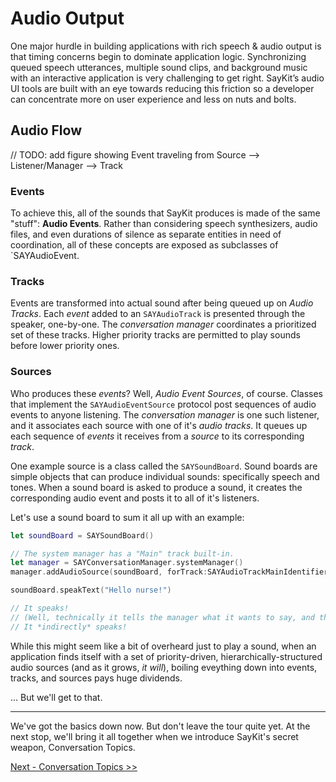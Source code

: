 # Audio Output

One major hurdle in building applications with rich speech & audio output is that timing concerns begin to dominate application logic. Synchronizing queued speech utterances, multiple sound clips, and background music with an interactive application is very challenging to get right. SayKit’s audio UI tools are built with an eye towards reducing this friction so a developer can concentrate more on user experience and less on nuts and bolts. 

## Audio Flow

// TODO: add figure showing Event traveling from Source --> Listener/Manager --> Track

### Events

To achieve this, all of the sounds that SayKit produces is made of the same "stuff": **Audio Events**. Rather than considering speech synthesizers, audio files, and even durations of silence as separate entities in need of coordination, all of these concepts are exposed as subclasses of `SAYAudioEvent.

### Tracks
Events are transformed into actual sound after being queued up on *Audio Tracks*. Each *event* added to an `SAYAudioTrack` is presented through the speaker, one-by-one. The *conversation manager* coordinates a prioritized set of these tracks. Higher priority tracks are permitted to play sounds before lower priority ones.

### Sources

Who produces these *events*? Well, *Audio Event Sources*, of course. Classes that implement the `SAYAudioEventSource` protocol post sequences of audio events to anyone listening. The *conversation manager* is one such listener, and it associates each source with one of it's *audio tracks*. It queues up each sequence of *events* it receives from a *source* to its corresponding *track*.

One example source is a class called the `SAYSoundBoard`. Sound boards are simple objects that can produce individual sounds: specifically speech and tones. When a sound board is asked to produce a sound, it creates the corresponding audio event and posts it to all of it's listeners.

Let's use a sound board to sum it all up with an example:

````swift
let soundBoard = SAYSoundBoard()	

// The system manager has a "Main" track built-in.
let manager = SAYConversationManager.systemManager()
manager.addAudioSource(soundBoard, forTrack:SAYAudioTrackMainIdentifier)	

soundBoard.speakText("Hello nurse!")	

// It speaks! 
// (Well, technically it tells the manager what it wants to say, and the manager queues it up.) 
// It *indirectly* speaks!
````

While this might seem like a bit of overheard just to play a sound, when an application finds itself with a set of priority-driven, hierarchically-structured audio sources (and as it grows, *it will*), boiling eveything down into events, tracks, and sources pays huge dividends.

... But we'll get to that.

---

We've got the basics down now. But don't leave the tour quite yet. At the next stop, we'll bring it all together when we introduce SayKit's secret weapon, Conversation Topics.

[Next - Conversation Topics >>](./05-conversation-topics.md)
